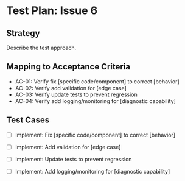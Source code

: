 # Test Plan: Issue 6

## Strategy

Describe the test approach.

## Mapping to Acceptance Criteria

- AC-01: Verify fix [specific code/component] to correct [behavior]
- AC-02: Verify add validation for [edge case]
- AC-03: Verify update tests to prevent regression
- AC-04: Verify add logging/monitoring for [diagnostic capability]

## Test Cases

- [ ] Implement: Fix [specific code/component] to correct [behavior]
- [ ] Implement: Add validation for [edge case]
- [ ] Implement: Update tests to prevent regression
- [ ] Implement: Add logging/monitoring for [diagnostic capability]

